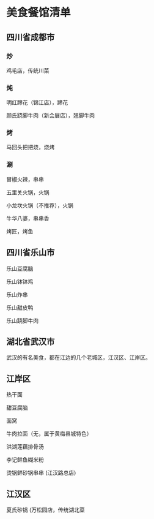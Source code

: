 # 美食餐馆清单


## 四川省成都市

### 炒

鸡毛店，传统川菜

### 炖

明红蹄花（锦江店），蹄花

颜氏跷脚牛肉（新会展店），翘脚牛肉

### 烤

马回头把把烧，烧烤

### 涮

冒椒火辣，串串

五里关火锅，火锅

小龙坎火锅（不推荐），火锅

牛华八婆，串串香

烤匠，烤鱼

## 四川省乐山市

乐山豆腐脑

乐山钵钵鸡

乐山炸串

乐山甜皮鸭

乐山跷脚牛肉

## 湖北省武汉市

武汉的有名美食，都在江边的几个老城区，江汉区、江岸区。
## 江岸区

热干面

甜豆腐脑

面窝

牛肉拉面（无，属于黄梅县城特色）

洪湖莲藕排骨汤

李记鲜鱼糊米粉

烫锅鲜砂锅串串 (江汉路总店)

## 江汉区

夏氏砂锅 (万松园店，传统湖北菜